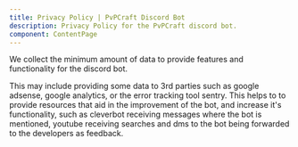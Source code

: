 ```yaml
---
title: Privacy Policy | PvPCraft Discord Bot
description: Privacy Policy for the PvPCraft discord bot.
component: ContentPage
---
```

We collect the minimum amount of data to provide features and functionality for the discord bot.

This may include providing some data to 3rd parties such as google adsense, google analytics, or the error tracking tool sentry.
This helps to to provide resources that
aid in the improvement of the bot, and increase it's functionality, such as cleverbot receiving messages where the bot is mentioned, youtube receiving
searches and dms to the bot being forwarded to the developers as feedback.
